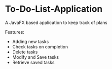 # To-Do-List-Application
A JavaFX based application to keep track of plans

Features:
* Adding new tasks
* Check tasks on completion
* Delete tasks
* Modify and Save tasks
* Retrieve saved tasks
